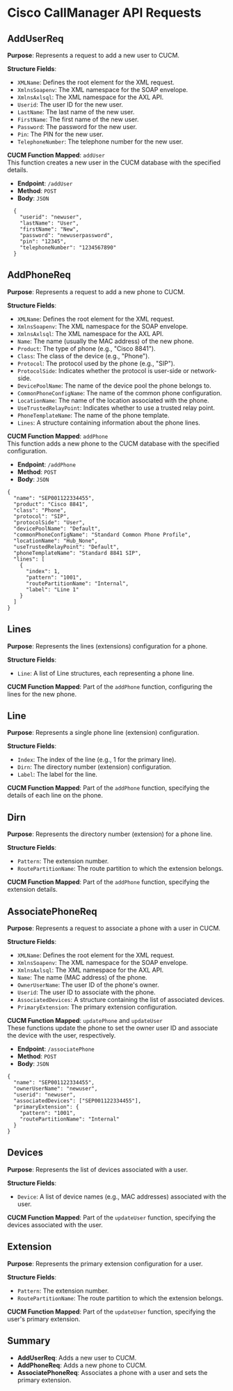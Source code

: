 # Cisco CallManager API Requests

## AddUserReq

**Purpose**: Represents a request to add a new user to CUCM.

**Structure Fields**:
- `XMLName`: Defines the root element for the XML request.
- `XmlnsSoapenv`: The XML namespace for the SOAP envelope.
- `XmlnsAxlsql`: The XML namespace for the AXL API.
- `Userid`: The user ID for the new user.
- `LastName`: The last name of the new user.
- `FirstName`: The first name of the new user.
- `Password`: The password for the new user.
- `Pin`: The PIN for the new user.
- `TelephoneNumber`: The telephone number for the new user.

**CUCM Function Mapped**: `addUser`  
This function creates a new user in the CUCM database with the specified details.

- **Endpoint**: `/addUser`
- **Method**: `POST`
- **Body**: `JSON`

```
  {
    "userid": "newuser",
    "lastName": "User",
    "firstName": "New",
    "password": "newuserpassword",
    "pin": "12345",
    "telephoneNumber": "1234567890"
  }
```

## AddPhoneReq

**Purpose**: Represents a request to add a new phone to CUCM.

**Structure Fields**:
- `XMLName`: Defines the root element for the XML request.
- `XmlnsSoapenv`: The XML namespace for the SOAP envelope.
- `XmlnsAxlsql`: The XML namespace for the AXL API.
- `Name`: The name (usually the MAC address) of the new phone.
- `Product`: The type of phone (e.g., "Cisco 8841").
- `Class`: The class of the device (e.g., "Phone").
- `Protocol`: The protocol used by the phone (e.g., "SIP").
- `ProtocolSide`: Indicates whether the protocol is user-side or network-side.
- `DevicePoolName`: The name of the device pool the phone belongs to.
- `CommonPhoneConfigName`: The name of the common phone configuration.
- `LocationName`: The name of the location associated with the phone.
- `UseTrustedRelayPoint`: Indicates whether to use a trusted relay point.
- `PhoneTemplateName`: The name of the phone template.
- `Lines`: A structure containing information about the phone lines.

**CUCM Function Mapped**: `addPhone`  
This function adds a new phone to the CUCM database with the specified configuration.

- **Endpoint**: `/addPhone`
- **Method**: `POST`
- **Body**: `JSON`

```
{
  "name": "SEP001122334455",
  "product": "Cisco 8841",
  "class": "Phone",
  "protocol": "SIP",
  "protocolSide": "User",
  "devicePoolName": "Default",
  "commonPhoneConfigName": "Standard Common Phone Profile",
  "locationName": "Hub_None",
  "useTrustedRelayPoint": "Default",
  "phoneTemplateName": "Standard 8841 SIP",
  "lines": [
    {
      "index": 1,
      "pattern": "1001",
      "routePartitionName": "Internal",
      "label": "Line 1"
    }
  ]
}
```

## Lines

**Purpose**: Represents the lines (extensions) configuration for a phone.

**Structure Fields**:
- `Line`: A list of Line structures, each representing a phone line.

**CUCM Function Mapped**: Part of the `addPhone` function, configuring the lines for the new phone.

## Line

**Purpose**: Represents a single phone line (extension) configuration.

**Structure Fields**:
- `Index`: The index of the line (e.g., 1 for the primary line).
- `Dirn`: The directory number (extension) configuration.
- `Label`: The label for the line.

**CUCM Function Mapped**: Part of the `addPhone` function, specifying the details of each line on the phone.

## Dirn

**Purpose**: Represents the directory number (extension) for a phone line.

**Structure Fields**:
- `Pattern`: The extension number.
- `RoutePartitionName`: The route partition to which the extension belongs.

**CUCM Function Mapped**: Part of the `addPhone` function, specifying the extension details.

## AssociatePhoneReq

**Purpose**: Represents a request to associate a phone with a user in CUCM.

**Structure Fields**:
- `XMLName`: Defines the root element for the XML request.
- `XmlnsSoapenv`: The XML namespace for the SOAP envelope.
- `XmlnsAxlsql`: The XML namespace for the AXL API.
- `Name`: The name (MAC address) of the phone.
- `OwnerUserName`: The user ID of the phone's owner.
- `Userid`: The user ID to associate with the phone.
- `AssociatedDevices`: A structure containing the list of associated devices.
- `PrimaryExtension`: The primary extension configuration.

**CUCM Function Mapped**: `updatePhone` and `updateUser`  
These functions update the phone to set the owner user ID and associate the device with the user, respectively.

- **Endpoint**: `/associatePhone`
- **Method**: `POST`
- **Body**: `JSON`

```
{
  "name": "SEP001122334455",
  "ownerUserName": "newuser",
  "userid": "newuser",
  "associatedDevices": ["SEP001122334455"],
  "primaryExtension": {
    "pattern": "1001",
    "routePartitionName": "Internal"
  }
}
```

## Devices

**Purpose**: Represents the list of devices associated with a user.

**Structure Fields**:
- `Device`: A list of device names (e.g., MAC addresses) associated with the user.

**CUCM Function Mapped**: Part of the `updateUser` function, specifying the devices associated with the user.

## Extension

**Purpose**: Represents the primary extension configuration for a user.

**Structure Fields**:
- `Pattern`: The extension number.
- `RoutePartitionName`: The route partition to which the extension belongs.

**CUCM Function Mapped**: Part of the `updateUser` function, specifying the user's primary extension.

## Summary
- **AddUserReq**: Adds a new user to CUCM.
- **AddPhoneReq**: Adds a new phone to CUCM.
- **AssociatePhoneReq**: Associates a phone with a user and sets the primary extension.
